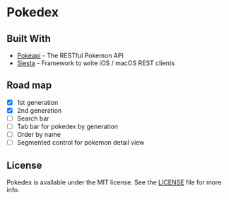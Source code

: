 # Pokedex

## Built With

* [Pokéapi](https://pokeapi.co/docsv2/) - The RESTful Pokemon API
* [Siesta](http://bustoutsolutions.github.io/siesta/api/) - Framework to write iOS / macOS REST clients

## Road map

- [x] 1st generation 
- [x] 2nd generation
- [ ] Search bar
- [ ] Tab bar for pokedex by generation
- [ ] Order by name
- [ ] Segmented control for pokemon detail view

## License

Pokedex is available under the MIT license. See the [LICENSE](https://github.com/ccortessanchez/Pokedex/blob/master/LICENSE) file for more info.
